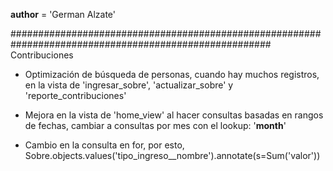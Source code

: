 __author__ = 'German Alzate'

#######################################################################################################
Contribuciones

* Optimización de búsqueda de personas, cuando hay muchos registros, en la vista de 'ingresar_sobre', 'actualizar_sobre' y 'reporte_contribuciones'

* Mejora en la vista de 'home_view' al hacer consultas basadas en rangos de fechas, cambiar a consultas por mes con el lookup: '__month__'

* Cambio en la consulta en for, por esto, Sobre.objects.values('tipo_ingreso__nombre').annotate(s=Sum('valor'))

